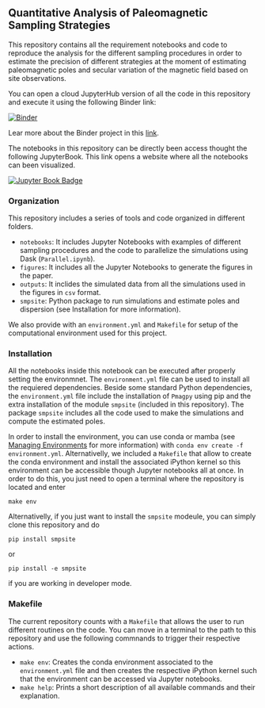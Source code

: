 ## Quantitative Analysis of Paleomagnetic Sampling Strategies

This repository contains all the requirement notebooks and code to reproduce the analysis for the different sampling procedures in order
to estimate the precision of different strategies at the moment of estimating paleomagnetic poles and secular variation of the magnetic field 
based on site observations. 

You can open a cloud JupyterHub version of all the code in this repository and execute it using the following Binder link:

[![Binder](https://mybinder.org/badge_logo.svg)](https://mybinder.org/v2/gh/PolarWandering/PaleoSampling/HEAD)

Lear more about the Binder project in this [link](https://mybinder.readthedocs.io/en/latest/).

The notebooks in this repository can be directly been access thought the following JupyterBook. This link opens a website
where all the notebooks can been visualized. 

[![Jupyter Book Badge](https://jupyterbook.org/badge.svg)](https://polarwandering.github.io/PaleoSampling/)

### Organization

This repository includes a series of tools and code organized in different folders. 
- `notebooks`: It includes Jupyter Notebooks with examples of different sampling procedures and the code to parallelize the simulations using Dask (`Parallel.ipynb`).
- `figures`: It includes all the Jupyter Notebooks to generate the figures in the paper. 
- `outputs`: It inclides the simulated data from all the simulations used in the figures in `csv` format.
- `smpsite`: Python package to run simulations and estimate poles and dispersion (see Installation for more information). 

We also provide with an `environment.yml` and `Makefile` for setup of the computational environment used for this project. 

### Installation

All the notebooks inside this notebook can be executed after properly setting the environmnet. The `environment.yml` file can be used to 
install all the requiered dependencies. Beside some standard Python dependencies, the `environment.yml` file include the installation of 
`Pmagpy` using pip and the extra installation of the module `smpsite` (included in this repository). The package `smpsite` includes all the code used to make the simulations and compute the 
estimated poles. 

In order to install the environment, you can use conda or mamba (see [Managing Environments](https://conda.io/projects/conda/en/latest/user-guide/tasks/manage-environments.html) for more information) with `conda env create -f environment.yml`. Alternativelly, we included a `Makefile` that allow to create the conda environment and install the associated iPython kernel so this environment can be accessible though Jupyter notebooks all at once. In order to do this, you just need to open a terminal where the repository is located and enter
```
make env
```

Alternativelly, if you just want to install the `smpsite` modeule, you can simply clone this repository and do 
```
pip install smpsite
```
or 
```
pip install -e smpsite
```
if you are working in developer mode. 


### Makefile

The current repository counts with a `Makefile` that allows the user to run different routines on the code. You can move in a terminal to the 
path to this repository and use the following commnands to trigger their respective actions. 
- `make env`: Creates the conda environment associated to the `environment.yml` file and then creates the respective iPython kernel such that the 
environment can be accessed via Jupyter notebooks. 
- `make help`: Prints a short description of all available commands and their explanation. 
